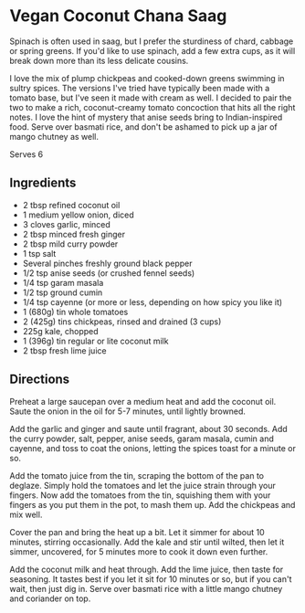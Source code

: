 # Vegan Coconut Chana Saag

Spinach is often used in saag, but I prefer the sturdiness of chard, cabbage or spring greens. If you'd like to use spinach, add a few extra cups, as it will break down more than its less delicate cousins.

I love the mix of plump chickpeas and cooked-down greens swimming in sultry spices. The versions I've tried have typically been made with a tomato base, but I've seen it made with cream as well. I decided to pair the two to make a rich, coconut-creamy tomato concoction that hits all the right notes. I love the hint of mystery that anise seeds bring to Indian-inspired food. Serve over basmati rice, and don't be ashamed to pick up a jar of mango chutney as well.

Serves 6

## Ingredients
* 2 tbsp refined coconut oil
* 1 medium yellow onion, diced
* 3 cloves garlic, minced
* 2 tbsp minced fresh ginger
* 2 tbsp mild curry powder
* 1 tsp salt
* Several pinches freshly ground black pepper
* 1/2 tsp anise seeds (or crushed fennel seeds)
* 1/4 tsp garam masala
* 1/2 tsp ground cumin
* 1/4 tsp cayenne (or more or less, depending on how spicy you like it)
* 1 (680g) tin whole tomatoes
* 2 (425g) tins chickpeas, rinsed and drained (3 cups)
* 225g kale, chopped
* 1 (396g) tin regular or lite coconut milk
* 2 tbsp fresh lime juice

## Directions
Preheat a large saucepan over a medium heat and add the coconut oil. Saute the onion in the oil for 5-7 minutes, until lightly browned.

Add the garlic and ginger and saute until fragrant, about 30 seconds. Add the curry powder, salt, pepper, anise seeds, garam masala, cumin and cayenne, and toss to coat the onions, letting the spices toast for a minute or so.

Add the tomato juice from the tin, scraping the bottom of the pan to deglaze. Simply hold the tomatoes and let the juice strain through your fingers. Now add the tomatoes from the tin, squishing them with your fingers as you put them in the pot, to mash them up. Add the chickpeas and mix well.

Cover the pan and bring the heat up a bit. Let it simmer for about 10 minutes, stirring occasionally. Add the kale and stir until wilted, then let it simmer, uncovered, for 5 minutes more to cook it down even further.

Add the coconut milk and heat through. Add the lime juice, then taste for seasoning. It tastes best if you let it sit for 10 minutes or so, but if you can't wait, then just dig in. Serve over basmati rice with a little mango chutney and coriander on top. 

